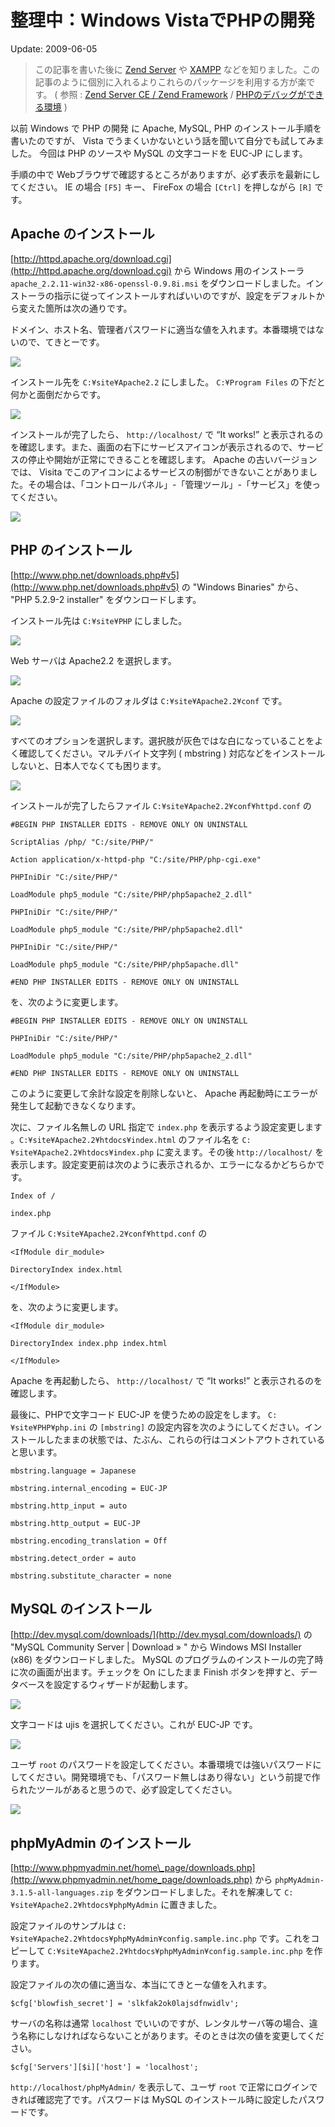 # 整理中：Windows VistaでPHPの開発

Update: 2009-06-05



> この記事を書いた後に [Zend Server](http://www.zend.com/en/products/server-ce/) や [XAMPP](http://www.apachefriends.org/jp/xampp.html) などを知りました。この記事のように個別に入れるよりこれらのパッケージを利用する方が楽です。 ( 参照 : [Zend Server CE / Zend Framework](zendservercezendframework.html) / [PHPのデバッグができる環境](phpdebugger.html) )



以前 Windows で PHP の開発 に Apache, MySQL, PHP のインストール手順を書いたのですが、 Vista でうまくいかないという話を聞いて自分でも試してみました。 今回は PHP のソースや MySQL の文字コードを EUC-JP にします。



手順の中で Webブラウザで確認するところがありますが、必ず表示を最新にしてください。 IE の場合 `[F5]` キー、 FireFox の場合 `[Ctrl]` を押しながら `[R]` です。

## Apache のインストール

[http://httpd.apache.org/download.cgi](http://httpd.apache.org/download.cgi) から Windows 用のインストーラ `apache_2.2.11-win32-x86-openssl-0.9.8i.msi` をダウンロードしました。インストーラの指示に従ってインストールすればいいのですが、設定をデフォルトから変えた箇所は次の通りです。



ドメイン、ホスト名、管理者パスワードに適当な値を入れます。本番環境ではないので、てきとーです。





![](https://lh3.googleusercontent.com/_8rt3l_eFSnQ/TTw5hXS5GkI/AAAAAAAABrA/cUBGe8Z-miU/s1600/phpvista_1.png)



インストール先を `C:¥site¥Apache2.2` にしました。 `C:¥Program Files` の下だと何かと面倒だからです。



![](https://lh3.googleusercontent.com/_8rt3l_eFSnQ/TTw5kJ9o3kI/AAAAAAAABrI/YWNFqHnhiU0/s1600/phpvista_2.png)



インストールが完了したら、 `http://localhost/` で “It works!” と表示されるのを確認します。また、画面の右下にサービスアイコンが表示されるので、サービスの停止や開始が正常にできることを確認します。 Apache の古いバージョンでは、 Visita でこのアイコンによるサービスの制御ができないことがありました。その場合は、「コントロールパネル」-「管理ツール」-「サービス」を使ってください。



![](https://lh3.googleusercontent.com/_8rt3l_eFSnQ/TTw5lf6ftBI/AAAAAAAABrM/jewyNIjgKwc/phpvista_3.png)



## PHP のインストール

[http://www.php.net/downloads.php#v5](http://www.php.net/downloads.php#v5) の "Windows Binaries" から、 "PHP 5.2.9-2 installer" をダウンロードします。



インストール先は `C:¥site¥PHP` にしました。



![](https://lh3.googleusercontent.com/_8rt3l_eFSnQ/TTw5mVu9oQI/AAAAAAAABrQ/CAvLhPUxcRE/s1600/phpvista_4.png)



Web サーバは Apache2.2 を選択します。



![](https://lh3.googleusercontent.com/_8rt3l_eFSnQ/TTw5nyWH2jI/AAAAAAAABrU/q8VY1f14BG8/s1600/phpvista_5.png)



Apache の設定ファイルのフォルダは `C:¥site¥Apache2.2¥conf` です。



![](https://lh3.googleusercontent.com/_8rt3l_eFSnQ/TTw5pKyrG8I/AAAAAAAABrY/332ooM1yyCk/s1600/phpvista_6.png)



すべてのオプションを選択します。選択肢が灰色ではな白になっていることをよく確認してください。マルチバイト文字列 ( mbstring ) 対応などをインストールしないと、日本人でなくても困ります。



![](https://lh3.googleusercontent.com/_8rt3l_eFSnQ/TTw5qSnWgMI/AAAAAAAABrc/ntxRG0jY91s/s1600/phpvista_7.png)



インストールが完了したらファイル `C:¥site¥Apache2.2¥conf¥httpd.conf` の



`#BEGIN PHP INSTALLER EDITS - REMOVE ONLY ON UNINSTALL`

`ScriptAlias /php/ "C:/site/PHP/"`

`Action application/x-httpd-php "C:/site/PHP/php-cgi.exe"`

`PHPIniDir "C:/site/PHP/"`

`LoadModule php5_module "C:/site/PHP/php5apache2_2.dll"`

`PHPIniDir "C:/site/PHP/"`

`LoadModule php5_module "C:/site/PHP/php5apache2.dll"`

`PHPIniDir "C:/site/PHP/"`

`LoadModule php5_module "C:/site/PHP/php5apache.dll"`

`#END PHP INSTALLER EDITS - REMOVE ONLY ON UNINSTALL`



を、次のように変更します。



`#BEGIN PHP INSTALLER EDITS - REMOVE ONLY ON UNINSTALL`

`PHPIniDir "C:/site/PHP/"`

`LoadModule php5_module "C:/site/PHP/php5apache2_2.dll"`

`#END PHP INSTALLER EDITS - REMOVE ONLY ON UNINSTALL`



このように変更して余計な設定を削除しないと、 Apache 再起動時にエラーが発生して起動できなくなります。



次に、ファイル名無しの URL 指定で `index.php` を表示するよう設定変更します 。`C:¥site¥Apache2.2¥htdocs¥index.html` のファイル名を `C:¥site¥Apache2.2¥htdocs¥index.php` に変えます。その後 `http://localhost/` を表示します。設定変更前は次のように表示されるか、エラーになるかどちらかです。



`Index of /`

`index.php`



ファイル `C:¥site¥Apache2.2¥conf¥httpd.conf` の



`<IfModule dir_module>`

 `DirectoryIndex index.html`

`</IfModule>`



を、次のように変更します。



`<IfModule dir_module>`

 `DirectoryIndex index.php index.html`

`</IfModule>`



Apache を再起動したら、 `http://localhost/` で “It works!” と表示されるのを確認します。



最後に、PHPで文字コード EUC-JP を使うための設定をします。 `C:¥site¥PHP¥php.ini` の `[mbstring]` の設定内容を次のようにしてください。インストールしたままの状態では、たぶん、これらの行はコメントアウトされていると思います。



`mbstring.language = Japanese`

`mbstring.internal_encoding = EUC-JP`

`mbstring.http_input = auto`

`mbstring.http_output = EUC-JP`

`mbstring.encoding_translation = Off`

`mbstring.detect_order = auto`

`mbstring.substitute_character = none`

## MySQL のインストール

[http://dev.mysql.com/downloads/](http://dev.mysql.com/downloads/) の "MySQL Community Server | Download » " から Windows MSI Installer (x86) をダウンロードしました。 MySQL のプログラムのインストールの完了時に次の画面が出ます。チェックを On にしたまま Finish ボタンを押すと、データベースを設定するウィザードが起動します。



![](https://lh3.googleusercontent.com/_8rt3l_eFSnQ/TTw5smClE2I/AAAAAAAABrg/qEFthMhb-jM/s1600/phpvista_8.png)



文字コードは ujis を選択してください。これが EUC-JP です。



![](https://lh3.googleusercontent.com/_8rt3l_eFSnQ/TTw5uOVqkGI/AAAAAAAABrk/sRzPVHskV_A/s1600/phpvista_9.png)



ユーザ `root` のパスワードを設定してください。本番環境では強いパスワードにしてください。開発環境でも、「パスワード無しはあり得ない」という前提で作られたツールがあると思うので、必ず設定してください。



![](https://lh3.googleusercontent.com/_8rt3l_eFSnQ/TTw5jKhd5gI/AAAAAAAABrE/RDVwfPY63dk/s1600/phpvista_10.png)



## phpMyAdmin のインストール

[http://www.phpmyadmin.net/home\_page/downloads.php](http://www.phpmyadmin.net/home_page/downloads.php) から `phpMyAdmin-3.1.5-all-languages.zip` をダウンロードしました。それを解凍して `C:¥site¥Apache2.2¥htdocs¥phpMyAdmin` に置きました。



設定ファイルのサンプルは `C:¥site¥Apache2.2¥htdocs¥phpMyAdmin¥config.sample.inc.php` です。これをコピーして `C:¥site¥Apache2.2¥htdocs¥phpMyAdmin¥config.sample.inc.php` を作ります。



設定ファイルの次の値に適当な、本当にてきとーな値を入れます。



`$cfg['blowfish_secret'] = 'slkfak2ok0lajsdfnwidlv';`



サーバの名称は通常 `localhost` でいいのですが、レンタルサーバ等の場合、違う名称にしなければならないことがあります。そのときは次の値を変更してください。



`$cfg['Servers'][$i]['host'] = 'localhost';`



`http://localhost/phpMyAdmin/` を表示して、ユーザ `root` で正常にログインできれば確認完了です。パスワードは MySQL のインストール時に設定したパスワードです。
